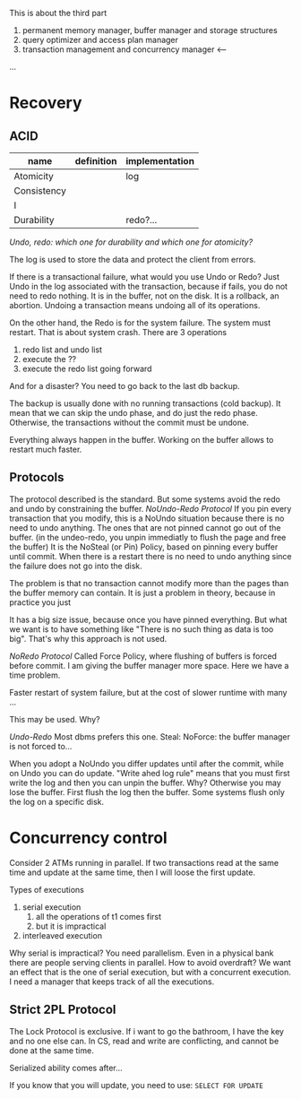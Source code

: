 This is about the third part
1. permanent memory manager, buffer manager and storage structures
2. query optimizer and access plan manager
3. transaction management and concurrency manager <--


...

# Recovery
## ACID

| name        | definition | implementation |
| ----------- | ---------- | -------------- |
| Atomicity   |            | log            |
| Consistency |            |                |
| I           |            |                |
| Durability  |            | redo?...       |
*Undo, redo: which one for durability and which one for atomicity?*

The log is used to store the data and protect the client from errors.

If there is a transactional failure, what would you use Undo or Redo?
Just Undo in the log associated with the transaction, because if fails, you do not need to redo nothing. It is in the buffer, not on the disk.
It is a rollback, an abortion.
Undoing a transaction means undoing all of its operations.

On the other hand, the Redo is for the system failure.
The system must restart. That is about system crash.
There are 3 operations
1. redo list and undo list
2. execute the ??
3. execute the redo list going forward

And for a disaster?
You need to go back to the last db backup.

The backup is usually done with no running transactions (cold backup). It mean that we can skip the undo phase, and do just the redo phase. Otherwise, the transactions without the commit must be undone.

Everything always happen in the buffer.
Working on the buffer allows to restart much faster.


## Protocols
The protocol described is the standard.
But some systems avoid the redo and undo by constraining the buffer.
*NoUndo-Redo Protocol*
If you pin every transaction that you modify, this is a NoUndo situation because there is no need to undo anything. The ones that are not pinned cannot go out of the buffer.
(in the undeo-redo, you unpin immediatly to flush the page and free the buffer)
It is the NoSteal (or Pin) Policy, based on pinning every buffer until commit.
When there is a restart there is no need to undo anything since the failure does not go into the disk.

The problem is that no transaction cannot modify more than the pages than the buffer memory can contain. It is just a problem in theory, because in practice you just 

It has a big size issue, because once you have pinned everything.
But what we want is to have something like "There is no such thing as data is too big".
That's why this approach is not used.

*NoRedo Protocol*
Called Force Policy, where flushing of buffers is forced before commit.
I am giving the buffer manager more space.
Here we have a time problem.

Faster restart of system failure, but at the cost of slower runtime with many ...

This may be used. Why?

*Undo-Redo*
Most dbms prefers this one.
Steal:
NoForce: the buffer manager is not forced to...


When you adopt a NoUndo you differ updates until after the commit, while on Undo you can do update.
"Write ahed log rule" means that you must first write the log and then you can unpin the buffer. Why? Otherwise you may lose the buffer. First flush the log then the buffer.
Some systems flush only the log on a specific disk.





# Concurrency control

Consider 2 ATMs running in parallel.
If two transactions read at the same time and update at the same time, then I will loose the first update.

Types of executions
1. serial execution
	1. all the operations of t1 comes first
	2. but it is impractical
2. interleaved execution

Why serial is impractical?
You need parallelism. Even in a physical bank there are people serving clients in parallel. How to avoid overdraft?
We want an effect that is the one of serial execution, but with a concurrent execution.
I need a manager that keeps track of all the executions.

## Strict 2PL Protocol

The Lock Protocol is exclusive. If i want to go the bathroom, I have the key and no one else can.
In CS, read and write are conflicting, and cannot be done at the same time.

Serialized ability comes after...



If you know that you will update, you need to use:
`SELECT FOR UPDATE`

